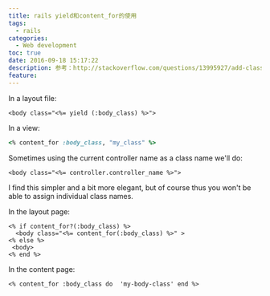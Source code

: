 ```yaml
---
title: rails yield和content_for的使用
tags:
  - rails
categories:
  - Web development
toc: true
date: 2016-09-18 15:17:22
description: 参考：http://stackoverflow.com/questions/13995927/add-class-to-body-using-erb-in-a-view-rails
feature:
---
```



In a layout file:
``` erb
<body class="<%= yield (:body_class) %>">
```

In a view:
``` ruby
<% content_for :body_class, "my_class" %>
```



<!-- more -->
Sometimes using the current controller name as a class name we'll do:
``` erb
<body class="<%= controller.controller_name %>">
```
I find this simpler and a bit more elegant, but of course thus you won't be able to assign individual class names.


In the layout page:
```
<% if content_for?(:body_class) %>
  <body class="<%= content_for(:body_class) %>" >
<% else %>
 <body>
<% end %>
```
In the content page:
```
<% content_for :body_class do  'my-body-class' end %>
```